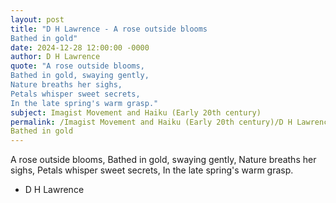 ```yaml
---
layout: post
title: "D H Lawrence - A rose outside blooms
Bathed in gold"
date: 2024-12-28 12:00:00 -0000
author: D H Lawrence
quote: "A rose outside blooms,
Bathed in gold, swaying gently,
Nature breaths her sighs,
Petals whisper sweet secrets,
In the late spring's warm grasp."
subject: Imagist Movement and Haiku (Early 20th century)
permalink: /Imagist Movement and Haiku (Early 20th century)/D H Lawrence/D H Lawrence - A rose outside blooms
Bathed in gold
---
```


A rose outside blooms,
Bathed in gold, swaying gently,
Nature breaths her sighs,
Petals whisper sweet secrets,
In the late spring's warm grasp.

- D H Lawrence
